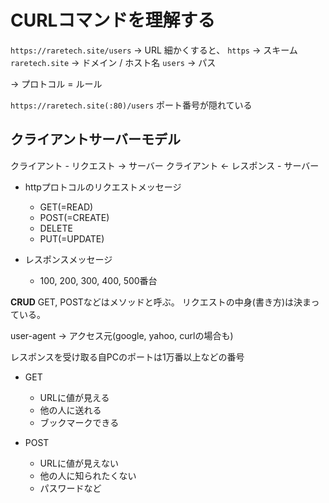 # CURLコマンドを理解する
`https://raretech.site/users` -> URL
細かくすると、
`https` -> スキーム
`raretech.site` -> ドメイン / ホスト名
`users` -> パス

-> プロトコル = ルール

`https://raretech.site(:80)/users`
ポート番号が隠れている

## クライアントサーバーモデル
クライアント - リクエスト -> サーバー
クライアント <- レスポンス - サーバー

- httpプロトコルのリクエストメッセージ
  - GET(=READ)
  - POST(=CREATE)
  - DELETE
  - PUT(=UPDATE)

- レスポンスメッセージ
  - 100, 200, 300, 400, 500番台

**CRUD**
GET, POSTなどはメソッドと呼ぶ。
リクエストの中身(書き方)は決まっている。

user-agent -> アクセス元(google, yahoo, curlの場合も)

レスポンスを受け取る自PCのポートは1万番以上などの番号

- GET
  - URLに値が見える
  - 他の人に送れる
  - ブックマークできる

- POST
  - URLに値が見えない
  - 他の人に知られたくない
  - パスワードなど
